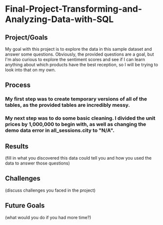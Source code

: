 # Final-Project-Transforming-and-Analyzing-Data-with-SQL

## Project/Goals
My goal with this project is to explore the data in this sample dataset and answer some questions. Obviously, the provided questions are a goal, but I'm also curious to explore the sentiment scores and see if I can learn anything about which products have the best reception, so I will be trying to look into that on my own.

## Process
### My first step was to create temporary versions of all of the tables, as the provided tables are incredibly messy. 
### My next step was to do some basic cleaning. I divided the unit prices by 1,000,000 to begin with, as well as changing the demo data error in all_sessions.city to "N/A".

## Results
(fill in what you discovered this data could tell you and how you used the data to answer those questions)

## Challenges 
(discuss challenges you faced in the project)

## Future Goals
(what would you do if you had more time?)
